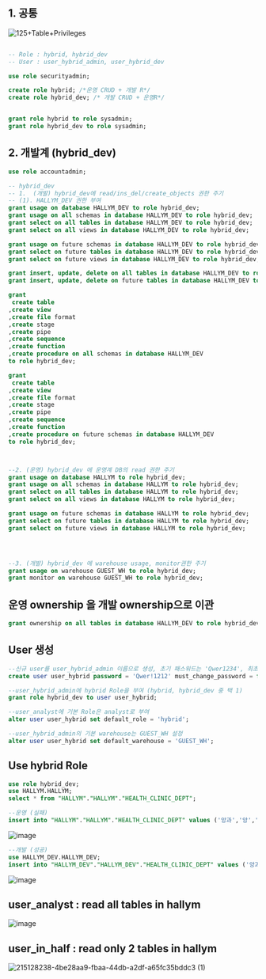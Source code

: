 ## 1. 공통

![125+Table+Privileges](https://user-images.githubusercontent.com/52474199/216484594-f6c62bdf-6134-4193-a203-72dc4cee4c80.png)
```sql

-- Role : hybrid, hybrid_dev
-- User : user_hybrid_admin, user_hybrid_dev

use role securityadmin;

create role hybrid; /*운영 CRUD + 개발 R*/
create role hybrid_dev; /* 개발 CRUD + 운영R*/


grant role hybrid to role sysadmin;
grant role hybrid_dev to role sysadmin;

```

## 2. 개발계 (hybrid_dev)
```sql
use role accountadmin;

-- hybrid_dev
-- 1.  (개발) hybrid_dev에 read/ins_del/create_objects 권한 주기
-- (1). HALLYM_DEV 권한 부여
grant usage on database HALLYM_DEV to role hybrid_dev;
grant usage on all schemas in database HALLYM_DEV to role hybrid_dev;
grant select on all tables in database HALLYM_DEV to role hybrid_dev;
grant select on all views in database HALLYM_DEV to role hybrid_dev;

grant usage on future schemas in database HALLYM_DEV to role hybrid_dev;
grant select on future tables in database HALLYM_DEV to role hybrid_dev;
grant select on future views in database HALLYM_DEV to role hybrid_dev;

grant insert, update, delete on all tables in database HALLYM_DEV to role hybrid_dev;
grant insert, update, delete on future tables in database HALLYM_DEV to role hybrid_dev;

grant 
 create table
,create view
,create file format
,create stage
,create pipe
,create sequence
,create function
,create procedure on all schemas in database HALLYM_DEV
to role hybrid_dev;

grant 
 create table
,create view
,create file format
,create stage
,create pipe
,create sequence
,create function
,create procedure on future schemas in database HALLYM_DEV
to role hybrid_dev;



--2. (운영) hybrid_dev 에 운영계 DB의 read 권한 주기
grant usage on database HALLYM to role hybrid_dev;
grant usage on all schemas in database HALLYM to role hybrid_dev;
grant select on all tables in database HALLYM to role hybrid_dev;
grant select on all views in database HALLYM to role hybrid_dev;

grant usage on future schemas in database HALLYM to role hybrid_dev;
grant select on future tables in database HALLYM to role hybrid_dev;
grant select on future views in database HALLYM to role hybrid_dev;




--3. (개발) hybrid_dev 에 warehouse usage, monitor권한 주기
grant usage on warehouse GUEST_WH to role hybrid_dev;
grant monitor on warehouse GUEST_WH to role hybrid_dev;
```

## 운영 ownership 을 개발 ownership으로 이관

```sql
grant ownership on all tables in database HALLYM_DEV to role hybrid_dev copy current grants;
```

## User 생성
```sql
--신규 user를 user_hybrid_admin 이름으로 생성, 초기 패스워드는 'Qwer1234', 최초 로그인시 바꾸도록 설정
create user user_hybrid password = 'Qwer!1212' must_change_password = false;

--user_hybrid_admin에 hybrid Role을 부여 (hybrid, hybrid_dev 중 택 1)
grant role hybrid_dev to user user_hybrid;

--user_analyst에 기본 Role은 analyst로 부여
alter user user_hybrid set default_role = 'hybrid';

--user_hybrid_admin의 기본 warehouse는 GUEST_WH 설정
alter user user_hybrid set default_warehouse = 'GUEST_WH';
```

## Use hybrid Role
```sql
use role hybrid_dev;
use HALLYM.HALLYM;
select * from "HALLYM"."HALLYM"."HEALTH_CLINIC_DEPT";

--운영 (실패)
insert into "HALLYM"."HALLYM"."HEALTH_CLINIC_DEPT" values ('앙과','앙','꽈');
```

![image](https://user-images.githubusercontent.com/52474199/214993169-370a979e-0c2a-45ae-a5fb-f9320b188e67.png)

```sql
--개발 (성공)
use HALLYM_DEV.HALLYM_DEV;
insert into "HALLYM_DEV"."HALLYM_DEV"."HEALTH_CLINIC_DEPT" values ('앙과','앙','꽈');
```

![image](https://user-images.githubusercontent.com/52474199/214993408-5e706aae-afcc-4aab-8e83-bd4d7312a1b4.png)

## user_analyst : read all tables in hallym
![image](https://user-images.githubusercontent.com/52474199/215129761-78310746-975a-4ef8-bfbe-97342be495d1.png)


## user_in_half : read only 2 tables in hallym

![215128238-4be28aa9-fbaa-44db-a2df-a65fc35bddc3 (1)](https://user-images.githubusercontent.com/52474199/215129634-73b4daf9-9e81-4449-975e-3fb0e7949fed.png)
